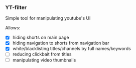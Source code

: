 ### YT-filter
Simple tool for manipulating youtube's UI

Allows:
- [x] hiding shorts on main page
- [x] hiding navigation to shorts from navigation bar
- [x] white/blacklisting titles/channels by full names/keywords
- [ ] reducing clickbait from titles
- [ ] manipulating video thumbnails